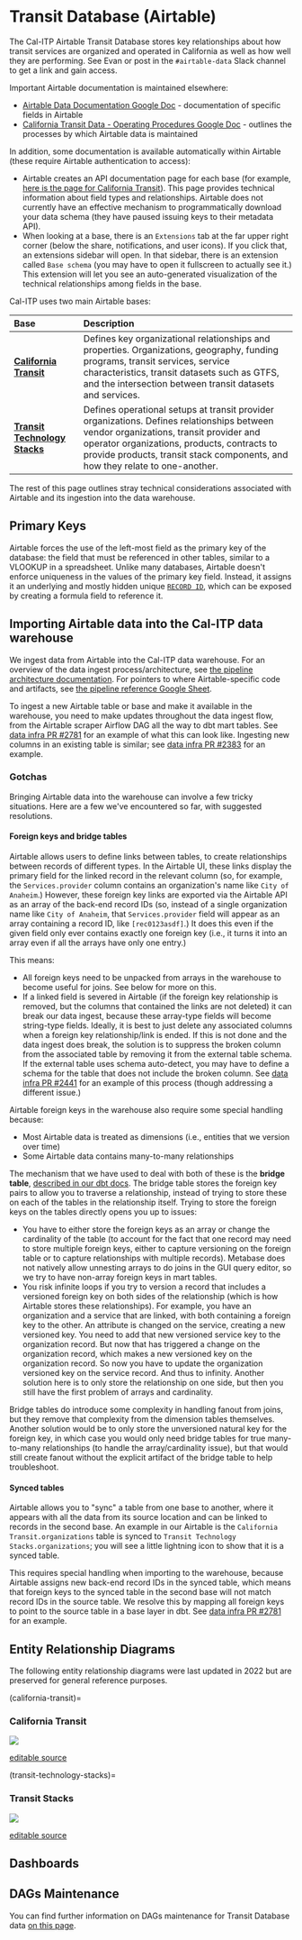 # Transit Database (Airtable)

The Cal-ITP Airtable Transit Database stores key relationships about how transit services are organized and operated in California as well as how well they are performing. See Evan or post in the `#airtable-data` Slack channel to get a link and gain access.

Important Airtable documentation is maintained elsewhere:

* [Airtable Data Documentation Google Doc](https://docs.google.com/document/d/1KvlYRYB8cnyTOkT1Q0BbBmdQNguK_AMzhSV5ELXiZR4/edit#heading=h.u7y2eosf0i1d) - documentation of specific fields in Airtable
* [California Transit Data - Operating Procedures Google Doc](https://docs.google.com/document/d/1IO8x9-31LjwmlBDH0Jri-uWI7Zygi_IPc9nqd7FPEQM/edit#) -  outlines the processes by which Airtable data is maintained

In addition, some documentation is available automatically within Airtable (these require Airtable authentication to access):

* Airtable creates an API documentation page for each base (for example, [here is the page for California Transit](https://airtable.com/appPnJWrQ7ui4UmIl/api/docs)). This page provides technical information about field types and relationships. Airtable does not currently have an effective mechanism to programmatically download your data schema (they have paused issuing keys to their metadata API).
* When looking at a base, there is an `Extensions` tab at the far upper right corner (below the share, notifications, and user icons). If you click that, an extensions sidebar will open. In that sidebar, there is an extension called `Base schema` (you may have to open it fullscreen to actually see it.) This extension will let you see an auto-generated visualization of the technical relationships among fields in the base.

Cal-ITP uses two main Airtable bases:

| **Base** | **Description** |
| :------------ | :-------------- |
| [**California Transit**](california-transit) | Defines key organizational relationships and properties. Organizations, geography, funding programs,  transit services, service characteristics, transit datasets such as GTFS, and the intersection between transit datasets and services.
| [**Transit Technology Stacks**](transit-technology-stacks) | Defines operational setups at transit provider organizations. Defines relationships between vendor organizations, transit provider and operator organizations, products, contracts to provide products, transit stack components, and how they relate to one-another.

The rest of this page outlines stray technical considerations associated with Airtable and its ingestion into the data warehouse.

## Primary Keys

Airtable forces the use of the left-most field as the primary key of the database: the field that must be referenced in other tables, similar to a VLOOKUP in a spreadsheet. Unlike many databases, Airtable doesn't enforce uniqueness in the values of the primary key field.  Instead, it assigns it an underlying and mostly hidden unique [`RECORD ID`](https://support.airtable.com/hc/en-us/articles/360051564873-Record-ID), which can be exposed by creating a formula field to reference it.

## Importing Airtable data into the Cal-ITP data warehouse

We ingest data from Airtable into the Cal-ITP data warehouse. For an overview of the data ingest process/architecture, see [the pipeline architecture documentation](architecture-data). For pointers to where Airtable-specific code and artifacts, see [the pipeline reference Google Sheet](https://docs.google.com/spreadsheets/d/1bv1K5lZMnq1eCSZRy3sPd3MgbdyghrMl4u8HvjNjWPw/edit#gid=0).

To ingest a new Airtable table or base and make it available in the warehouse, you need to make updates throughout the data ingest flow, from the Airtable scraper Airflow DAG all the way to dbt mart tables. See [data infra PR #2781](https://github.com/cal-itp/data-infra/pull/2781) for an example of what this can look like. Ingesting new columns in an existing table is similar; see [data infra PR #2383](https://github.com/cal-itp/data-infra/pull/2383) for an example.

### Gotchas

Bringing Airtable data into the warehouse can involve a few tricky situations. Here are a few we've encountered so far, with suggested resolutions.

#### Foreign keys and bridge tables

Airtable allows users to define links between tables, to create relationships between records of different types. In the Airtable UI, these links display the primary field for the linked record in the relevant column (so, for example, the `Services.provider` column contains an organization's name like `City of Anaheim`.) However, these foreign key links are exported via the Airtable API as an array of the back-end record IDs (so, instead of a single organization name like `City of Anaheim`, that `Services.provider` field will appear as an array containing a record ID, like `[rec0123asdf]`.) It does this even if the given field only ever contains exactly one foreign key (i.e., it turns it into an array even if all the arrays have only one entry.)

This means:

* All foreign keys need to be unpacked from arrays in the warehouse to become useful for joins. See below for more on this.
* If a linked field is severed in Airtable (if the foreign key relationship is removed, but the columns that contained the links are not deleted) it can break our data ingest, because these array-type fields will become string-type fields. Ideally, it is best to just delete any associated columns when a foreign key relationship/link is ended. If this is not done and the data ingest does break, the solution is to suppress the broken column from the associated table by removing it from the external table schema. If the external table uses schema auto-detect, you may have to define a schema for the table that does not include the broken column. See [data infra PR #2441](https://github.com/cal-itp/data-infra/pull/2441) for an example of this process (though addressing a different issue.)

Airtable foreign keys in the warehouse also require some special handling because:

* Most Airtable data is treated as dimensions (i.e., entities that we version over time)
* Some Airtable data contains many-to-many relationships

The mechanism that we have used to deal with both of these is the **bridge table**, [described in our dbt docs](https://dbt-docs.calitp.org/#!/overview). The bridge table stores the foreign key pairs to allow you to traverse a relationship, instead of trying to store these on each of the tables in the relationship itself. Trying to store the foreign keys on the tables directly opens you up to issues:

* You have to either store the foreign keys as an array or change the cardinality of the table (to account for the fact that one record may need to store multiple foreign keys, either to capture versioning on the foreign table or to capture relationships with multiple records). Metabase does not natively allow unnesting arrays to do joins in the GUI query editor, so we try to have non-array foreign keys in mart tables.
* You risk infinite loops if you try to version a record that includes a versioned foreign key on both sides of the relationship (which is how Airtable stores these relationships). For example, you have an organization and a service that are linked, with both containing a foreign key to the other. An attribute is changed on the service, creating a new versioned key. You need to add that new versioned service key to the organization record. But now that has triggered a change on the organization record, which makes a new versioned key on the organization record. So now you have to update the organization versioned key on the service record. And thus to infinity. Another solution here is to only store the relationship on one side, but then you still have the first problem of arrays and cardinality.

Bridge tables do introduce some complexity in handling fanout from joins, but they remove that complexity from the dimension tables themselves. Another solution would be to only store the unversioned natural key for the foreign key, in which case you would only need bridge tables for true many-to-many relationships (to handle the array/cardinality issue), but that would still create fanout without the explicit artifact of the bridge table to help troubleshoot.

#### Synced tables

Airtable allows you to "sync" a table from one base to another, where it appears with all the data from its source location and can be linked to records in the second base. An example in our Airtable is the `California Transit.organizations` table is synced to `Transit Technology Stacks.organizations`; you will see a little lightning icon to show that it is a synced table.

This requires special handling when importing to the warehouse, because Airtable assigns new back-end record IDs in the synced table, which means that foreign keys to the synced table in the second base will not match record IDs in the source table. We resolve this by mapping all foreign keys to point to the source table in a base layer in dbt. See [data infra PR #2781](https://github.com/cal-itp/data-infra/pull/2781) for an example.

## Entity Relationship Diagrams

The following entity relationship diagrams were last updated in 2022 but are preserved for general reference purposes.

(california-transit)=

### California Transit

[![](https://mermaid.ink/img/pako:eNqVVEtv4jAQ_iuWz0W9c1stbbWHbhFw5DLEEzJax07HDqss4b_vOCQQXlLLBSX6XuP5nL3OvEE91cgzgi1DuXZKfh-8BUf_IJJ36tBOJn6vlsg7ynCq1roEB1sMa_0ltK-QIT6C-w7-FvMwgwgBY6Jk3oW6_BalYm_q7HuUemMpFEfOY9b4XaJRUBUwuqj8GO3zu9btQxEwJTkKEZnc9sta7a3W-_zjebGa_1C5ZxULVJIO0sN3RCRQolYWnEt5oI6FZ4rNQ9VHw7bqp69dbN7QS6OqounlCwTzWQPLwGgUuUHnCq3atgs4t5DhhYbBkDFtMKiso0ws7tCKkoQqjwFG8V4l77KR4y0HxeuRoaosiVr05wL0vQ3D8kc9Pu4dIoMLFAer3qx2Rk5tzilu2V2C9oKcC-DUzQUZ5AV-1sRYpiLdml1mS6QXS1uSwsbm5HLDsvLvgtCwA5Pt93czX3ck_Y3oX6WLkTQYc4tZlBVtmsF7dHGG2e4wKS2mrJiCkM8VXkH4c_c8Bep3GJ7_ehaAPxXiFdG8Y2TKwtCoq5t7bkIqJqOVne5QiaLnCE7mO9v_Xs1-SUMGpXEJQtIqvDXinueUEdgEV0acujz6SZco3SIj38h90ltrcSxxrY8xcqhtTE4HgdaVEPHFUPSsp5FrfNJyjfyycdnwfMT0H1s9zcEGPPwHJNjt_A)](https://mermaid-js.github.io/mermaid-live-editor/edit/#pako:eNqVVEtv4jAQ_iuWz0W9c1stbbWHbhFw5DLEEzJax07HDqss4b_vOCQQXlLLBSX6XuP5nL3OvEE91cgzgi1DuXZKfh-8BUf_IJJ36tBOJn6vlsg7ynCq1roEB1sMa_0ltK-QIT6C-w7-FvMwgwgBY6Jk3oW6_BalYm_q7HuUemMpFEfOY9b4XaJRUBUwuqj8GO3zu9btQxEwJTkKEZnc9sta7a3W-_zjebGa_1C5ZxULVJIO0sN3RCRQolYWnEt5oI6FZ4rNQ9VHw7bqp69dbN7QS6OqounlCwTzWQPLwGgUuUHnCq3atgs4t5DhhYbBkDFtMKiso0ws7tCKkoQqjwFG8V4l77KR4y0HxeuRoaosiVr05wL0vQ3D8kc9Pu4dIoMLFAer3qx2Rk5tzilu2V2C9oKcC-DUzQUZ5AV-1sRYpiLdml1mS6QXS1uSwsbm5HLDsvLvgtCwA5Pt93czX3ck_Y3oX6WLkTQYc4tZlBVtmsF7dHGG2e4wKS2mrJiCkM8VXkH4c_c8Bep3GJ7_ehaAPxXiFdG8Y2TKwtCoq5t7bkIqJqOVne5QiaLnCE7mO9v_Xs1-SUMGpXEJQtIqvDXinueUEdgEV0acujz6SZco3SIj38h90ltrcSxxrY8xcqhtTE4HgdaVEPHFUPSsp5FrfNJyjfyycdnwfMT0H1s9zcEGPPwHJNjt_A)

[editable source](https://mermaid-js.github.io/mermaid-live-editor/edit/#pako:eNqVVEtv4jAQ_iuWz0W9c1stbbWHbhFw5DLEEzJax07HDqss4b_vOCQQXlLLBSX6XuP5nL3OvEE91cgzgi1DuXZKfh-8BUf_IJJ36tBOJn6vlsg7ynCq1roEB1sMa_0ltK-QIT6C-w7-FvMwgwgBY6Jk3oW6_BalYm_q7HuUemMpFEfOY9b4XaJRUBUwuqj8GO3zu9btQxEwJTkKEZnc9sta7a3W-_zjebGa_1C5ZxULVJIO0sN3RCRQolYWnEt5oI6FZ4rNQ9VHw7bqp69dbN7QS6OqounlCwTzWQPLwGgUuUHnCq3atgs4t5DhhYbBkDFtMKiso0ws7tCKkoQqjwFG8V4l77KR4y0HxeuRoaosiVr05wL0vQ3D8kc9Pu4dIoMLFAer3qx2Rk5tzilu2V2C9oKcC-DUzQUZ5AV-1sRYpiLdml1mS6QXS1uSwsbm5HLDsvLvgtCwA5Pt93czX3ck_Y3oX6WLkTQYc4tZlBVtmsF7dHGG2e4wKS2mrJiCkM8VXkH4c_c8Bep3GJ7_ehaAPxXiFdG8Y2TKwtCoq5t7bkIqJqOVne5QiaLnCE7mO9v_Xs1-SUMGpXEJQtIqvDXinueUEdgEV0acujz6SZco3SIj38h90ltrcSxxrY8xcqhtTE4HgdaVEPHFUPSsp5FrfNJyjfyycdnwfMT0H1s9zcEGPPwHJNjt_A)

(transit-technology-stacks)=

### Transit Stacks

[![](https://mermaid.ink/img/pako:eNqdk7tuwzAMRX9F0JzH7jXp0ClF09ELITGyAFs0KClFG-ffS7_6SNu0iEbp3MtLSjppQxZ1oZG3HhxDUwYla8cOgn-F5ClEde6WSzqpPfLRGyxUqRsI4DCW-kecBnxDITGY1PP0HP4PV1Tb6_QDk80jHLGuB3jEp4wbaloKGJIoVqvuS3YfVY5oVSLV1hDWYy9rapEh4Vz3N6NPpcUoSlQF8bqoU-8bk0wa9cH9JbwYi-hapqO3ffaKKbvqo-9HrMcRVb79ZtZ1Q4rL_d50x975AEOcOJ4rMwNzulvNn4Adpht9pwlsIcHeVNhA73gfxSUENEmGkKOkLrVe6Aa5AW_lHZ9651InEchV9hKLB8j1UPMsaG6t3PKd9YlYFweoIy405ET7l2B0kTjjDE0_YqLOb7JEHuQ)](https://mermaid-js.github.io/mermaid-live-editor/edit/#pako:eNqdk7tuwzAMRX9F0JzH7jXp0ClF09ELITGyAFs0KClFG-ffS7_6SNu0iEbp3MtLSjppQxZ1oZG3HhxDUwYla8cOgn-F5ClEde6WSzqpPfLRGyxUqRsI4DCW-kecBnxDITGY1PP0HP4PV1Tb6_QDk80jHLGuB3jEp4wbaloKGJIoVqvuS3YfVY5oVSLV1hDWYy9rapEh4Vz3N6NPpcUoSlQF8bqoU-8bk0wa9cH9JbwYi-hapqO3ffaKKbvqo-9HrMcRVb79ZtZ1Q4rL_d50x975AEOcOJ4rMwNzulvNn4Adpht9pwlsIcHeVNhA73gfxSUENEmGkKOkLrVe6Aa5AW_lHZ9651InEchV9hKLB8j1UPMsaG6t3PKd9YlYFweoIy405ET7l2B0kTjjDE0_YqLOb7JEHuQ)

[editable source](https://mermaid-js.github.io/mermaid-live-editor/edit/#pako:eNqdk7tuwzAMRX9F0JzH7jXp0ClF09ELITGyAFs0KClFG-ffS7_6SNu0iEbp3MtLSjppQxZ1oZG3HhxDUwYla8cOgn-F5ClEde6WSzqpPfLRGyxUqRsI4DCW-kecBnxDITGY1PP0HP4PV1Tb6_QDk80jHLGuB3jEp4wbaloKGJIoVqvuS3YfVY5oVSLV1hDWYy9rapEh4Vz3N6NPpcUoSlQF8bqoU-8bk0wa9cH9JbwYi-hapqO3ffaKKbvqo-9HrMcRVb79ZtZ1Q4rL_d50x975AEOcOJ4rMwNzulvNn4Adpht9pwlsIcHeVNhA73gfxSUENEmGkKOkLrVe6Aa5AW_lHZ9651InEchV9hKLB8j1UPMsaG6t3PKd9YlYFweoIy405ET7l2B0kTjjDE0_YqLOb7JEHuQ)

## Dashboards

## DAGs Maintenance

You can find further information on DAGs maintenance for Transit Database data [on this page](dags-maintenance).
